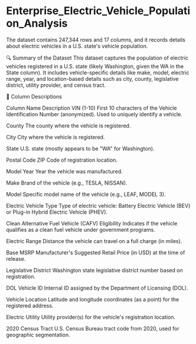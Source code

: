 # Enterprise_Electric_Vehicle_Population_Analysis

The dataset contains 247,344 rows and 17 columns, and it records details about electric vehicles in a U.S. state's vehicle population.

🔍 Summary of the Dataset
This dataset captures the population of electric vehicles registered in a U.S. state (likely Washington, given the WA in the State column). It includes vehicle-specific details like make, model, electric range, year, and location-based details such as city, county, legislative district, utility provider, and census tract.

🧾 Column Descriptions

Column Name 	  Description
VIN (1-10)	First 10 characters of the Vehicle Identification Number (anonymized). Used to uniquely identify a vehicle.

County	The county where the vehicle is registered.

City	City where the vehicle is registered.

State	U.S. state (mostly appears to be "WA" for Washington).

Postal Code	ZIP Code of registration location.

Model Year	Year the vehicle was manufactured.

Make	Brand of the vehicle (e.g., TESLA, NISSAN).

Model	Specific model name of the vehicle (e.g., LEAF, MODEL 3).

Electric Vehicle Type	Type of electric vehicle: Battery Electric Vehicle (BEV) or Plug-in Hybrid Electric Vehicle (PHEV).

Clean Alternative Fuel Vehicle (CAFV) Eligibility	Indicates if the vehicle qualifies as a clean fuel vehicle under government programs.

Electric Range	Distance the vehicle can travel on a full charge (in miles).

Base MSRP	Manufacturer's Suggested Retail Price (in USD) at the time of release.

Legislative District	Washington state legislative district number based on registration.

DOL Vehicle ID	Internal ID assigned by the Department of Licensing (DOL).

Vehicle Location	Latitude and longitude coordinates (as a point) for the registered address.

Electric Utility	Utility provider(s) for the vehicle's registration location.

2020 Census Tract	U.S. Census Bureau tract code from 2020, used for geographic segmentation.
